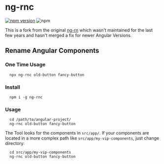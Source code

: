 # ng-rnc

[![npm version](https://badge.fury.io/js/ng-rnc.svg)](https://badge.fury.io/js/ng-rnc)
![npm](https://img.shields.io/npm/dm/ng-rnc)

This is a fork from the original [ng-rn](https://github.com/rechenberger/ng-rn) which wasn't maintained for the last few years and hasn't merged a fix for newer Angular Versions.

## Rename Angular Components

### One Time Usage
```
  npx ng-rnc old-button fancy-button
```

### Install
```
  npm i -g ng-rnc
```

### Usage
```
  cd /path/to/angular-project/
  ng-rnc old-button fancy-button
```

The Tool looks for the components in `src/app/`. If your components are located in a more complex path like `src/app/my-vip-components`, just change directory:
```
  cd src/app/my-vip-components
  ng-rnc old-button fancy-button
```


